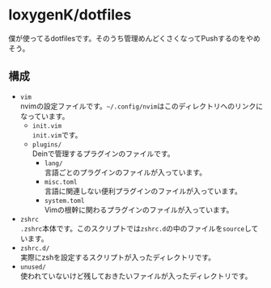 # loxygenK/dotfiles
僕が使ってるdotfilesです。そのうち管理めんどくさくなってPushするのをやめそう。

## 構成

- `vim`<br>
  nvimの設定ファイルです。`~/.config/nvim`はこのディレクトリへのリンクになっています。
  - `init.vim`<br>
    `init.vim`です。
  - `plugins/`<br>
    Deinで管理するプラグインのファイルです。
    - `lang/`<br>
      言語ごとのプラグインのファイルが入っています。
    - `misc.toml`<br>
      言語に関連しない便利プラグインのファイルが入っています。
    - `system.toml`<br>
      Vimの根幹に関わるプラグインのファイルが入っています。
- `zshrc`<br>
  `.zshrc`本体です。このスクリプトでは`zshrc.d`の中のファイルを`source`しています。
- `zshrc.d/`<br>
  実際にzshを設定するスクリプトが入ったディレクトリです。
- `unused/`<br>
  使われていないけど残しておきたいファイルが入ったディレクトリです。
